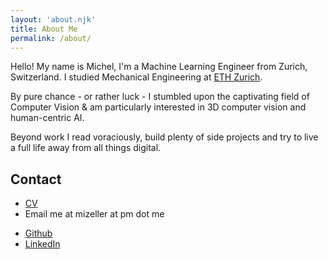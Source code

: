 ```yaml
---
layout: 'about.njk'
title: About Me
permalink: /about/
---
```


Hello! My name is Michel, I'm a Machine Learning Engineer from Zurich, Switzerland. I studied Mechanical Engineering at <a href="https://ethz.ch/" target="_blank">ETH Zurich</a>.  

By pure chance - or rather luck - I stumbled upon the captivating field of Computer Vision & am particularly interested in 3D computer vision and human-centric AI.

Beyond work I read voraciously, build plenty of side projects and try to live a full life away from all things digital.

<!-- Here's what I'm doing [now](/now/). -->

## Contact

- [CV](/assets/cv_w_img.pdf)
- Email me at mizeller at pm dot me
<!-- - <a href="https://twitter.com/MrRoryFlint/" target="_blank">Twitter</a> -->
- <a href="https://github.com/mizeller" target="_blank">Github</a>
- <a href="https://www.linkedin.com/in/mizeller/" target="_blank">LinkedIn</a>
